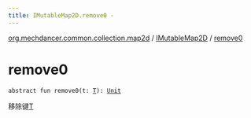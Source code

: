 ```yaml
---
title: IMutableMap2D.remove0 - 
---
```


[org.mechdancer.common.collection.map2d](../index.html) / [IMutableMap2D](index.html) / [remove0](./remove0.html)

# remove0

`abstract fun remove0(t: `[`T`](index.html#T)`): `[`Unit`](https://kotlinlang.org/api/latest/jvm/stdlib/kotlin/-unit/index.html)

移除键[T](index.html#T)

